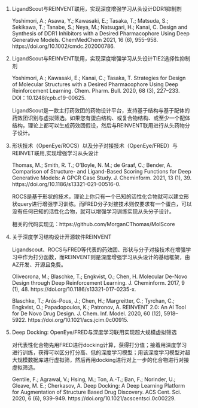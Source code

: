 <ol>
<li>LigandScout与REINVENT联用，实现深度增强学习从头设计DDR1抑制剂</li>
<p>Yoshimori, A.; Asawa, Y.; Kawasaki, E.; Tasaka, T.; Matsuda, S.; Sekikawa, T.; Tanabe, S.; Neya, M.; Natsugari, H.; Kanai, C. Design and Synthesis of DDR1 Inhibitors with a Desired Pharmacophore Using Deep Generative Models. ChemMedChem 2021, 16 (6), 955–958. https://doi.org/10.1002/cmdc.202000786.</p>

<li>LigandScout与REINVENT联用，实现深度增强学习从头设计TIE2选择性抑制剂</li>
<p>Yoshimori, A.; Kawasaki, E.; Kanai, C.; Tasaka, T. Strategies for Design of Molecular Structures with a Desired Pharmacophore Using Deep Reinforcement Learning. Chem. Pharm. Bull. 2020, 68 (3), 227–233. DOI：10.1248/cpb.c19-00625.</p>

<p>LigandScout是一款主打药效团的药物设计平台，支持基于结构与基于配体的药效团识别与虚拟筛选。如果您有蛋白结构、或复合物结构、或至少一个配体结构，理论上都可以生成药效团假设，然后与REINVENT联用进行从头药物分子设计。</p>

<li>形状技术（OpenEye/ROCS）以及分子对接技术（OpenEye/FRED）与REINVET联用,实现增强学习从头设计</p>
Thomas, M.; Smith, R. T.; O’Boyle, N. M.; de Graaf, C.; Bender, A. Comparison of Structure- and Ligand-Based Scoring Functions for Deep Generative Models: A GPCR Case Study. J. Cheminform. 2021, 13 (1), 39. https://doi.org/10.1186/s13321-021-00516-0.

<p>ROCS是基于形状的技术，理论上你只有一个已知的活性化合物就可以建立形状query进行增强学习训练。而FRED分子对接技术则仅要求有一个蛋白，可以没有任何已知的活性化合物，就可以增强学习训练实现从头分子设计。</p>

<p>相关的代码实现见：https://github.com/MorganCThomas/MolScore</p>

<li>关于深度学习结构设计开源软件REINVENT</li>
<p>Ligandscout、ROCS与FRED等代表的药效团、形状与分子对接技术在增强学习中作为打分函数，而REINVENT则是深度增强学习从头设计的基础框架，由AZ开发、开源且免费。</p>
<p>Olivecrona, M.; Blaschke, T.; Engkvist, O.; Chen, H. Molecular De-Novo Design through Deep Reinforcement Learning. J. Cheminform. 2017, 9 (1), 48. https://doi.org/10.1186/s13321-017-0235-x.</p>
<p>Blaschke, T.; Arús-Pous, J.; Chen, H.; Margreitter, C.; Tyrchan, C.; Engkvist, O.; Papadopoulos, K.; Patronov, A. REINVENT 2.0: An AI Tool for De Novo Drug Design. J. Chem. Inf. Model. 2020, 60 (12), 5918–5922. https://doi.org/10.1021/acs.jcim.0c00915.</p>

<li>Deep Docking: OpenEye/FRED与深度学习联用实现超大规模虚拟筛选</li>
<p>对代表性化合物先用FRED进行docking计算，获得打分值；接着用深度学习进行训练，获得可以区分打分高、低的深度学习模型；用该深度学习模型对超大规模数据库进行虚拟筛，然后再用docking进行对上一步的化合物进行对接虚拟筛选。</p>
<p>Gentile, F.; Agrawal, V.; Hsing, M.; Ton, A.-T.; Ban, F.; Norinder, U.; Gleave, M. E.; Cherkasov, A. Deep Docking: A Deep Learning Platform for Augmentation of Structure Based Drug Discovery. ACS Cent. Sci. 2020, 6 (6), 939–949. https://doi.org/10.1021/acscentsci.0c00229.</p>
